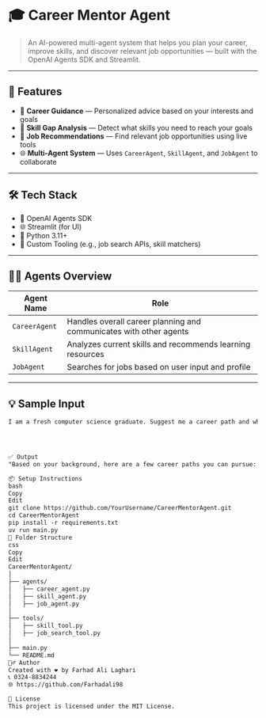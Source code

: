 # 🎓 Career Mentor Agent

> An AI-powered multi-agent system that helps you plan your career, improve skills, and discover relevant job opportunities — built with the OpenAI Agents SDK and Streamlit.

---

## 🚀 Features

- 🤖 **Career Guidance** — Personalized advice based on your interests and goals
- 🧠 **Skill Gap Analysis** — Detect what skills you need to reach your goals
- 💼 **Job Recommendations** — Find relevant job opportunities using live tools
- 🌐 **Multi-Agent System** — Uses `CareerAgent`, `SkillAgent`, and `JobAgent` to collaborate

---

## 🛠️ Tech Stack

- 🧠 OpenAI Agents SDK
- 🌐 Streamlit (for UI)
- 🐍 Python 3.11+
- 🔌 Custom Tooling (e.g., job search APIs, skill matchers)

---

## 🧑‍💼 Agents Overview

| Agent Name     | Role                                                              |
|----------------|-------------------------------------------------------------------|
| `CareerAgent`  | Handles overall career planning and communicates with other agents|
| `SkillAgent`   | Analyzes current skills and recommends learning resources         |
| `JobAgent`     | Searches for jobs based on user input and profile                 |

---

## 💡 Sample Input

```txt
I am a fresh computer science graduate. Suggest me a career path and what skills to learn.




✅ Output
"Based on your background, here are a few career paths you can pursue: Frontend Developer, Data Analyst, AI Engineer... To get started with AI, consider learning Python, NumPy, Pandas, and basic ML concepts..."

📦 Setup Instructions
bash
Copy
Edit
git clone https://github.com/YourUsername/CareerMentorAgent.git
cd CareerMentorAgent
pip install -r requirements.txt
uv run main.py
📁 Folder Structure
css
Copy
Edit
CareerMentorAgent/
│
├── agents/
│   ├── career_agent.py
│   ├── skill_agent.py
│   ├── job_agent.py
│
├── tools/
│   ├── skill_tool.py
│   ├── job_search_tool.py
│
├── main.py
└── README.md
🙋‍♂️ Author
Created with ❤️ by Farhad Ali Laghari
📞 0324-8834244
🌐 https://github.com/Farhadali98

📜 License
This project is licensed under the MIT License.
